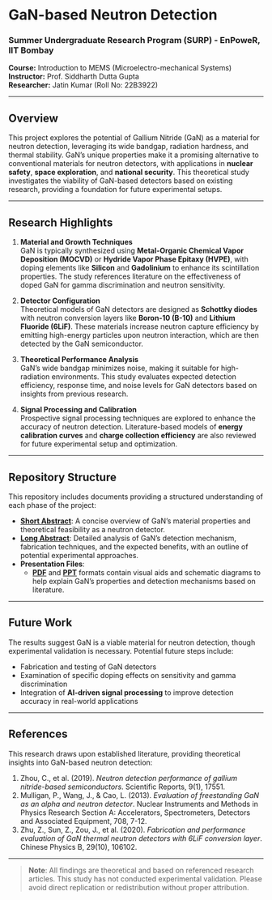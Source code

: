 # GaN-based Neutron Detection

### Summer Undergraduate Research Program (SURP) - EnPoweR, IIT Bombay  
**Course:** Introduction to MEMS (Microelectro-mechanical Systems)  
**Instructor:** Prof. Siddharth Dutta Gupta  
**Researcher:** Jatin Kumar (Roll No: 22B3922)  

---

## Overview

This project explores the potential of Gallium Nitride (GaN) as a material for neutron detection, leveraging its wide bandgap, radiation hardness, and thermal stability. GaN’s unique properties make it a promising alternative to conventional materials for neutron detectors, with applications in **nuclear safety**, **space exploration**, and **national security**. This theoretical study investigates the viability of GaN-based detectors based on existing research, providing a foundation for future experimental setups.

---

## Research Highlights

1. **Material and Growth Techniques**  
   GaN is typically synthesized using **Metal-Organic Chemical Vapor Deposition (MOCVD)** or **Hydride Vapor Phase Epitaxy (HVPE)**, with doping elements like **Silicon** and **Gadolinium** to enhance its scintillation properties. The study references literature on the effectiveness of doped GaN for gamma discrimination and neutron sensitivity.

2. **Detector Configuration**  
   Theoretical models of GaN detectors are designed as **Schottky diodes** with neutron conversion layers like **Boron-10 (B-10)** and **Lithium Fluoride (6LiF)**. These materials increase neutron capture efficiency by emitting high-energy particles upon neutron interaction, which are then detected by the GaN semiconductor.

3. **Theoretical Performance Analysis**  
   GaN’s wide bandgap minimizes noise, making it suitable for high-radiation environments. This study evaluates expected detection efficiency, response time, and noise levels for GaN detectors based on insights from previous research.

4. **Signal Processing and Calibration**  
   Prospective signal processing techniques are explored to enhance the accuracy of neutron detection. Literature-based models of **energy calibration curves** and **charge collection efficiency** are also reviewed for future experimental setup and optimization.

---

## Repository Structure

This repository includes documents providing a structured understanding of each phase of the project:

- **[Short Abstract](https://github.com/username/repo-name/blob/main/Short_Abstract.md)**: A concise overview of GaN’s material properties and theoretical feasibility as a neutron detector.
- **[Long Abstract](https://github.com/username/repo-name/blob/main/Long_Abstract.md)**: Detailed analysis of GaN’s detection mechanism, fabrication techniques, and the expected benefits, with an outline of potential experimental approaches.
- **Presentation Files**:
  - **[PDF](https://github.com/username/repo-name/blob/main/Presentation.pdf)** and **[PPT](https://github.com/username/repo-name/blob/main/Presentation.pptx)** formats contain visual aids and schematic diagrams to help explain GaN’s properties and detection mechanisms based on literature.

---

## Future Work

The results suggest GaN is a viable material for neutron detection, though experimental validation is necessary. Potential future steps include:

- Fabrication and testing of GaN detectors
- Examination of specific doping effects on sensitivity and gamma discrimination
- Integration of **AI-driven signal processing** to improve detection accuracy in real-world applications

---

## References

This research draws upon established literature, providing theoretical insights into GaN-based neutron detection:

1. Zhou, C., et al. (2019). *Neutron detection performance of gallium nitride-based semiconductors*. Scientific Reports, 9(1), 17551.
2. Mulligan, P., Wang, J., & Cao, L. (2013). *Evaluation of freestanding GaN as an alpha and neutron detector*. Nuclear Instruments and Methods in Physics Research Section A: Accelerators, Spectrometers, Detectors and Associated Equipment, 708, 7-12.
3. Zhu, Z., Sun, Z., Zou, J., et al. (2020). *Fabrication and performance evaluation of GaN thermal neutron detectors with 6LiF conversion layer*. Chinese Physics B, 29(10), 106102.

---

> **Note**: All findings are theoretical and based on referenced research articles. This study has not conducted experimental validation. Please avoid direct replication or redistribution without proper attribution.
